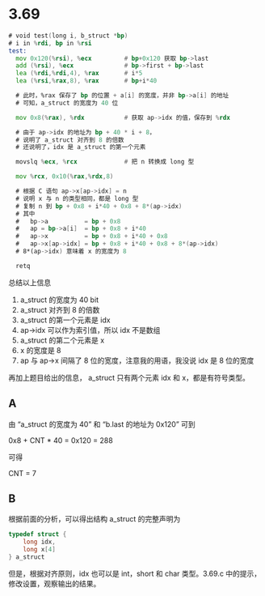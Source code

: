 # 3.69

```asm
# void test(long i, b_struct *bp)
# i in %rdi, bp in %rsi
test:
  mov 0x120(%rsi), %ecx         # bp+0x120 获取 bp->last
  add (%rsi), %ecx              # bp->first + bp->last
  lea (%rdi,%rdi,4), %rax       # i*5
  lea (%rsi,%rax,8), %rax       # bp+i*40

  # 此时，%rax 保存了 bp 的位置 + a[i] 的宽度，并非 bp->a[i] 的地址
  # 可知，a_struct 的宽度为 40 位

  mov 0x8(%rax), %rdx           # 获取 ap->idx 的值，保存到 %rdx

  # 由于 ap->idx 的地址为 bp + 40 * i + 8，
  # 说明了 a_struct 对齐到 8 的倍数
  # 还说明了，idx 是 a_struct 的第一个元素

  movslq %ecx, %rcx             # 把 n 转换成 long 型

  mov %rcx, 0x10(%rax,%rdx,8)

  # 根据 C 语句 ap->x[ap->idx] = n
  # 说明 x 与 n 的类型相同，都是 long 型
  # 复制 n 到 bp + 0x8 + i*40 + 0x8 + 8*(ap->idx)
  # 其中
  #   bp->a          = bp + 0x8
  #   ap = bp->a[i]  = bp + 0x8 + i*40
  #   ap->x          = bp + 0x8 + i*40 + 0x8
  #   ap->x[ap->idx] = bp + 0x8 + i*40 + 0x8 + 8*(ap->idx)
  # 8*(ap->idx) 意味着 x 的宽度为 8

  retq
```

总结以上信息

1. a_struct 的宽度为 40 bit
1. a_struct 对齐到 8 的倍数
1. a_struct 的第一个元素是 idx
1. ap->idx 可以作为索引值，所以 idx 不是数组
1. a_struct 的第二个元素是 x
1. x 的宽度是 8
1. ap 与 ap->x 间隔了 8 位的宽度，注意我的用语，我没说 idx 是 8 位的宽度

再加上题目给出的信息， a_struct 只有两个元素 idx 和 x，都是有符号类型。

## A

由 “a_struct 的宽度为 40” 和 “b.last 的地址为 0x120” 可到

0x8 + CNT * 40 = 0x120 = 288

可得

CNT = 7

## B

根据前面的分析，可以得出结构 a_struct 的完整声明为

```c
typedef struct {
    long idx,
    long x[4]
} a_struct
```

但是，根据对齐原则，idx 也可以是 int，short 和 char 类型。3.69.c 中的提示，修改设置，观察输出的结果。